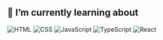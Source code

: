 ## **🌱 I’m currently learning about**

<div>
  <p align="">
    <img alt="HTML" src ="https://img.shields.io/badge/HTML-E34F26.svg?&style=for-the-badge&logo=HTML5&logoColor=white" />
    <img alt="CSS" src ="https://img.shields.io/badge/CSS-1572B6.svg?&style=for-the-badge&logo=CSS3&logoColor=white" />
    <img alt="JavaScript" src ="https://img.shields.io/badge/JavaScript-F7DF1E.svg?&style=for-the-badge&logo=JavaScript&logoColor=white" />
    <img alt="TypeScript" src ="https://img.shields.io/badge/TypeScript-3178C6.svg?&style=for-the-badge&logo=TypeScript&logoColor=white" />
    <img alt="React" src ="https://img.shields.io/badge/React-61DAFB.svg?&style=for-the-badge&logo=React&logoColor=white" />
  </p>
</div>
